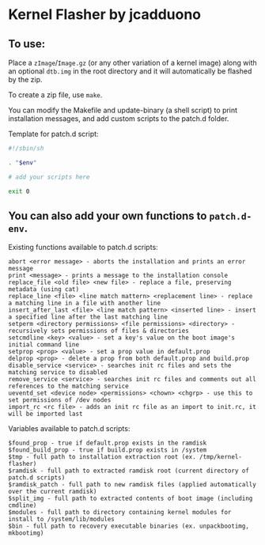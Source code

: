 # Kernel Flasher by jcadduono

## To use:

Place a `zImage`/`Image.gz` (or any other variation of a kernel image) along with an optional `dtb.img` in the root directory and it will automatically be flashed by the zip.

To create a zip file, use `make`.

You can modify the Makefile and update-binary (a shell script) to print installation messages, and add custom scripts to the patch.d folder.

Template for patch.d script:
```sh
#!/sbin/sh

. "$env"

# add your scripts here

exit 0
```

## You can also add your own functions to `patch.d-env`.

Existing functions available to patch.d scripts:
```
abort <error message> - aborts the installation and prints an error message
print <message> - prints a message to the installation console
replace_file <old file> <new file> - replace a file, preserving metadata (using cat)
replace_line <file> <line match mattern> <replacement line> - replace a matching line in a file with another line
insert_after_last <file> <line match pattern> <inserted line> - insert a specified line after the last matching line
setperm <directory permissions> <file permissions> <directory> - recursively sets permissions of files & directories
setcmdline <key> <value> - set a key's value on the boot image's initial command line
setprop <prop> <value> - set a prop value in default.prop
delprop <prop> - delete a prop from both default.prop and build.prop
disable_service <service> - searches init rc files and sets the matching service to disabled
remove_service <service> - searches init rc files and comments out all references to the matching service
ueventd_set <device node> <permissions> <chown> <chgrp> - use this to set permissions of /dev nodes
import_rc <rc file> - adds an init rc file as an import to init.rc, it will be imported last
```
Variables available to patch.d scripts:
```
$found_prop - true if default.prop exists in the ramdisk
$found_build_prop - true if build.prop exists in /system
$tmp - full path to installation extraction root (ex. /tmp/kernel-flasher)
$ramdisk - full path to extracted ramdisk root (current directory of patch.d scripts)
$ramdisk_patch - full path to new ramdisk files (applied automatically over the current ramdisk)
$split_img - full path to extracted contents of boot image (including cmdline)
$modules - full path to directory containing kernel modules for install to /system/lib/modules
$bin - full path to recovery executable binaries (ex. unpackbootimg, mkbootimg)
```
